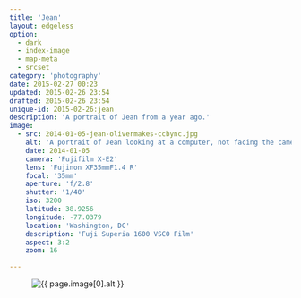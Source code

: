 ```yaml
---
title: 'Jean'
layout: edgeless
option:
  - dark
  - index-image
  - map-meta
  - srcset
category: 'photography'
date: 2015-02-27 00:23
updated: 2015-02-26 23:54
drafted: 2015-02-26 23:54
unique-id: 2015-02-26:jean
description: 'A portrait of Jean from a year ago.'
image:
  - src: 2014-01-05-jean-olivermakes-ccbync.jpg
    alt: 'A portrait of Jean looking at a computer, not facing the camera.'
    date: 2014-01-05
    camera: 'Fujifilm X-E2'
    lens: 'Fujinon XF35mmF1.4 R'
    focal: '35mm'
    aperture: 'f/2.8'
    shutter: '1/40'
    iso: 3200
    latitude: 38.9256
    longitude: -77.0379
    location: 'Washington, DC'
    description: 'Fuji Superia 1600 VSCO Film'
    aspect: 3:2
    zoom: 16

---
```


<figure class="image--wide">
  <img
    src="{{ site.image-url }}/{{ page.image[0].src }}"
    sizes="{{ site.wide-sizes }}"
    srcset="{% for srcset1440 in site.srcset1440 %}{{ site.image-url }}/{{ site.srcset1440[forloop.index0] }}/{{ page.image[0].src }} {{ site.srcset1440[forloop.index0] }}w{% if forloop.last == false %}, {% endif %}{% endfor %}"
    alt="{{ page.image[0].alt }}">
</figure>
